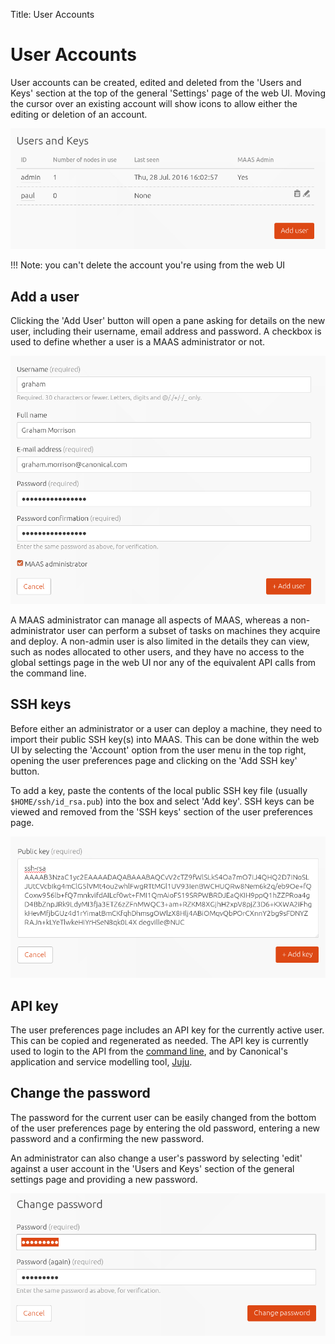 Title: User Accounts

# User Accounts

User accounts can be created, edited and deleted from the 'Users and Keys'
section at the top of the general 'Settings' page of the web UI.  Moving the
cursor over an existing account will show icons to allow either the editing or
deletion of an account.

![user management](./media/add-user.png)

!!! Note: you can't delete the account you're using from the web UI

## Add a user

Clicking the 'Add User' button will open a pane asking for details on the new
user, including their username, email address and password. A checkbox is used
to define whether a user is a MAAS administrator or not.

![add user details](./media/add-user-details.png)

A MAAS administrator can manage all aspects of MAAS, whereas a
non-administrator user can perform a subset of tasks on machines they acquire
and deploy. A non-admin user is also limited in the details they can view, such
as nodes allocated to other users, and they have no access to the global
settings page in the web UI nor any of the equivalent API calls from the
command line.

## SSH keys

Before either an administrator or a user can deploy a machine, they need to
import their public SSH key(s) into MAAS. This can be done within the web UI by
selecting the 'Account' option from the user menu in the top right, opening the
user preferences page and clicking on the 'Add SSH key' button.

To add a key, paste the contents of the local public
SSH key file (usually `$HOME/ssh/id_rsa.pub`) into the box and select 'Add
key'. SSH keys can be viewed and removed from the 'SSH keys'
section of the user preferences page. 

![add SSH public key](./media/add-user-ssh.png)

## API key

The user preferences page includes an API key for the currently active user.
This can be copied and regenerated as needed. The API key is currently used to
login to the API from the [command line](manage-cli.html), and by Canonical's
application and service modelling tool,
[Juju](https://jujucharms.com/docs/stable/clouds-maas). 

## Change the password

The password for the current user can be easily changed from the bottom of the user
preferences page by entering the old password, entering a new password and a
confirming the new password. 

An administrator can also change a user's password by selecting 'edit' against a user
account in the 'Users and Keys' section of the general settings page and
providing a new password.

![change user password](./media/add-user-password.png)
